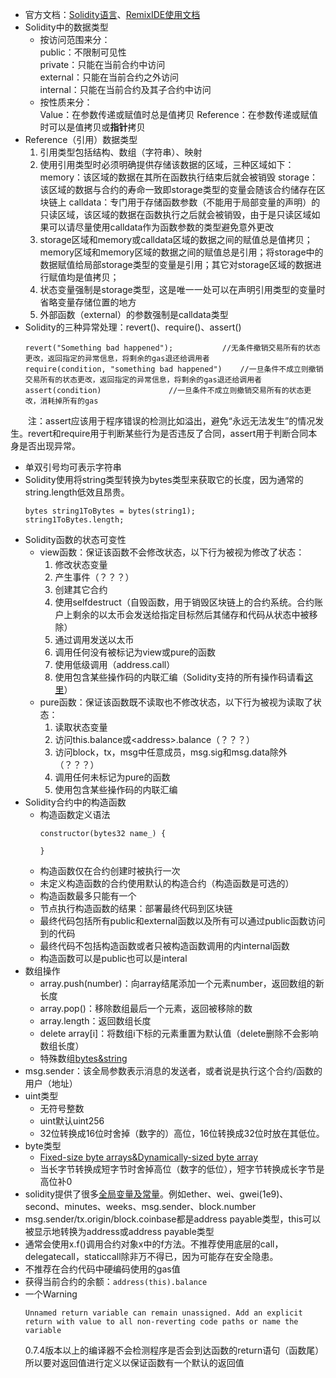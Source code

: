 - 官方文档：[Solidity语言](https://docs.soliditylang.org/en/v0.8.18/)、[RemixIDE使用文档](https://remix-ide.readthedocs.io/en/latest/)
- Solidity中的数据类型
    - 按访问范围来分：  
    public：不限制可见性  
    private：只能在当前合约中访问  
    external：只能在当前合约之外访问  
    internal：只能在当前合约及其子合约中访问
    - 按性质来分：  
    Value：在参数传递或赋值时总是值拷贝
    Reference：在参数传递或赋值时可以是值拷贝或**指针**拷贝
- Reference（引用）数据类型
    1. 引用类型包括结构、数组（字符串）、映射
    2. 使用引用类型时必须明确提供存储该数据的区域，三种区域如下：
    memory：该区域的数据在其所在函数执行结束后就会被销毁
    storage：该区域的数据与合约的寿命一致即storage类型的变量会随该合约储存在区块链上
    calldata：专门用于存储函数参数（不能用于局部变量的声明）的只读区域，该区域的数据在函数执行之后就会被销毁，由于是只读区域如果可以请尽量使用calldata作为函数参数的类型避免意外更改
    3. storage区域和memory或calldata区域的数据之间的赋值总是值拷贝；memory区域和memory区域的数据之间的赋值总是引用；将storage中的数据赋值给局部storage类型的变量是引用；其它对storage区域的数据进行赋值均是值拷贝；
    4. 状态变量强制是storage类型，这是唯一一处可以在声明引用类型的变量时省略变量存储位置的地方
    5. 外部函数（external）的参数强制是calldata类型
- Solidity的三种异常处理：revert()、require()、assert()
    ```
    revert("Something bad happened");           //无条件撤销交易所有的状态更改，返回指定的异常信息，将剩余的gas退还给调用者
    require(condition, "something bad happened")    //一旦条件不成立则撤销交易所有的状态更改，返回指定的异常信息，将剩余的gas退还给调用者
    assert(condition)               //一旦条件不成立则撤销交易所有的状态更改，消耗掉所有的gas
    ```
&emsp;&emsp;注：assert应该用于程序错误的检测比如溢出，避免“永远无法发生”的情况发生。revert和require用于判断某些行为是否违反了合同，assert用于判断合同本身是否出现异常。
- 单双引号均可表示字符串
- Solidity使用将string类型转换为bytes类型来获取它的长度，因为通常的string.length低效且昂贵。
    ```
    bytes string1ToBytes = bytes(string1);
    string1ToBytes.length;
    ```
- Solidity函数的状态可变性
    - view函数：保证该函数不会修改状态，以下行为被视为修改了状态：
        1. 修改状态变量
        2. 产生事件（？？？）
        3. 创建其它合约
        4. 使用selfdestruct（自毁函数，用于销毁区块链上的合约系统。合约账户上剩余的以太币会发送给指定目标然后其储存和代码从状态中被移除）
        5. 通过调用发送以太币
        6. 调用任何没有被标记为view或pure的函数
        7. 使用低级调用（address.call）
        8. 使用包含某些操作码的内联汇编（Solidity支持的所有操作码请看[这里](https://docs.soliditylang.org/en/v0.8.19/yul.html#evm-dialect)）
    - pure函数：保证该函数既不读取也不修改状态，以下行为被视为读取了状态：
        1. 读取状态变量
        2. 访问this.balance或\<address\>.balance（？？？）
        3. 访问block，tx，msg中任意成员，msg.sig和msg.data除外（？？？）
        4. 调用任何未标记为pure的函数
        5. 使用包含某些操作码的内联汇编
- Solidity合约中的构造函数
    - 构造函数定义语法
        ```
        constructor(bytes32 name_) {

        }
        ```
    - 构造函数仅在合约创建时被执行一次
    - 未定义构造函数的合约使用默认的构造合约（构造函数是可选的）
    - 构造函数最多只能有一个
    - 节点执行构造函数的结果：部署最终代码到区块链
    - 最终代码包括所有public和external函数以及所有可以通过public函数访问到的代码
    - 最终代码不包括构造函数或者只被构造函数调用的内internal函数
    - 构造函数可以是public也可以是interal
- 数组操作
    - array.push(number)：向array结尾添加一个元素number，返回数组的新长度
    - array.pop()：移除数组最后一个元素，返回被移除的数
    - array.length：返回数组长度
    - delete array[i]：将数组i下标的元素重置为默认值（delete删除不会影响数组长度）
    - 特殊数组[bytes&string](https://docs.soliditylang.org/en/v0.8.19/types.html#bytes-and-string-as-arrays)
- msg.sender：该全局参数表示消息的发送者，或者说是执行这个合约/函数的用户（地址）
- uint类型
    - 无符号整数
    - uint默认uint256
    - 32位转换成16位时舍掉（数字的）高位，16位转换成32位时放在其低位。
- byte类型
    - [Fixed-size byte arrays&Dynamically-sized byte array](https://docs.soliditylang.org/en/v0.8.19/types.html#fixed-size-byte-arrays)
    - 当长字节转换成短字节时舍掉高位（数字的低位），短字节转换成长字节是高位补0
- solidity提供了很多[全局变量及常量](https://docs.soliditylang.org/en/v0.8.19/units-and-global-variables.html#units-and-globally-available-variables)。例如ether、wei、gwei(1e9)、second、minutes、weeks、msg.sender、block.number
- msg.sender/tx.origin/block.coinbase都是address payable类型，this可以被显示地转换为address或address payable类型
- 通常会使用x.f()调用合约对象x中的f方法。不推荐使用底层的call，delegatecall，staticcall除非万不得已，因为可能存在安全隐患。
- 不推荐在合约代码中硬编码使用的gas值
- 获得当前合约的余额：`address(this).balance`
- 一个Warning
  ```
  Unnamed return variable can remain unassigned. Add an explicit return with value to all non-reverting code paths or name the variable
  ```
  0.7.4版本以上的编译器不会检测程序是否会到达函数的return语句（函数尾）所以要对返回值进行定义以保证函数有一个默认的返回值